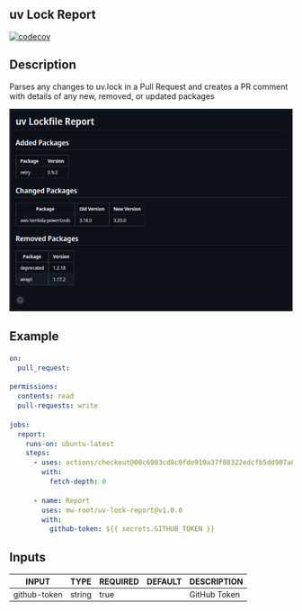 ## uv Lock Report

[![codecov](https://codecov.io/gh/mw-root/uv-lock-report/graph/badge.svg?token=QQFK62PQ8G)](https://codecov.io/gh/mw-root/uv-lock-report)

## Description

<!-- AUTO-DOC-DESCRIPTION:START - Do not remove or modify this section -->

Parses any changes to uv.lock in a Pull Request and
creates a PR comment with details of any new, removed, or
updated packages

<!-- AUTO-DOC-DESCRIPTION:END -->

![Example Comment](images/uv-lock-report-comment.png "Example Comment")


## Example
```yaml
on:
  pull_request:

permissions:
  contents: read
  pull-requests: write

jobs:
  report:
    runs-on: ubuntu-latest
    steps:
      - uses: actions/checkout@08c6903cd8c0fde910a37f88322edcfb5dd907a8 # v5.0.0
        with:
          fetch-depth: 0

      - name: Report
        uses: mw-root/uv-lock-report@v1.0.0
        with:
          github-token: ${{ secrets.GITHUB_TOKEN }}
```

## Inputs

<!-- AUTO-DOC-INPUT:START - Do not remove or modify this section -->

|    INPUT     |  TYPE  | REQUIRED | DEFAULT | DESCRIPTION  |
|--------------|--------|----------|---------|--------------|
| github-token | string |   true   |         | GitHub Token |

<!-- AUTO-DOC-INPUT:END -->
